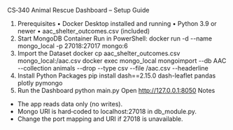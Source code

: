 CS‑340 Animal Rescue Dashboard – Setup Guide
1. Prerequisites
• Docker Desktop installed and running
• Python 3.9 or newer
• aac_shelter_outcomes.csv (included)
2. Start MongoDB Container
Run in PowerShell:
docker run -d --name mongo_local -p 27018:27017 mongo:6
3. Import the Dataset
docker cp aac_shelter_outcomes.csv mongo_local:/aac.csv
docker exec mongo_local mongoimport --db AAC --collection animals --drop --type csv --file /aac.csv --headerline
4. Install Python Packages
pip install dash==2.15.0 dash-leaflet pandas plotly pymongo
5. Run the Dashboard
python main.py
Open http://127.0.0.1:8050
Notes
- The app reads data only (no writes).
- Mongo URI is hard‑coded to localhost:27018 in db_module.py.
- Change the port mapping and URI if 27018 is unavailable.
